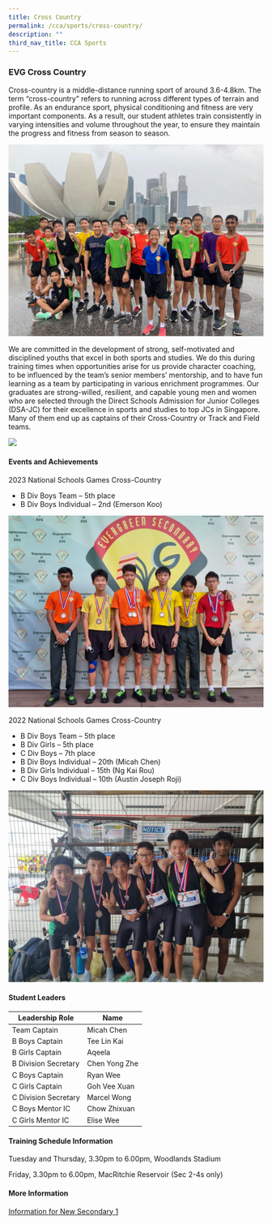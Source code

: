 ```yaml
---
title: Cross Country
permalink: /cca/sports/cross-country/
description: ""
third_nav_title: CCA Sports
---
```

### EVG Cross Country

Cross-country is a middle-distance running sport of around 3.6-4.8km. The term “cross-country” refers to running across different types of terrain and profile. As an endurance sport, physical conditioning and fitness are very important components. As a result, our student athletes train consistently in varying intensities and volume throughout the year, to ensure they maintain the progress and fitness from season to season.

![](/images/Co%20Curricular%20@%20EVG/Sports%20CCA/Cross%20Country/2023%20Updates/1%20crosscountry.jpg)

We are committed in the development of strong, self-motivated and disciplined youths that excel in both sports and studies. We do this during training times when opportunities arise for us provide character coaching, to be influenced by the team’s senior members’ mentorship, and to have fun learning as a team by participating in various enrichment programmes. Our graduates are strong-willed, resilient, and capable young men and women who are selected through the Direct Schools Admission for Junior Colleges (DSA-JC) for their excellence in sports and studies to top JCs in Singapore. Many of them end up as captains of their Cross-Country or Track and Field teams.

![](/images/Co%20Curricular%20@%20EVG/Sports%20CCA/Cross%20Country/2023%20Updates/3%20crosscountry.jpg)

#### Events and Achievements
2023 National Schools Games Cross-Country
* B Div Boys Team – 5th place
* B Div Boys Individual – 2nd (Emerson Koo)

![](/images/Co%20Curricular%20@%20EVG/Sports%20CCA/Cross%20Country/2023%20Updates/4%20crosscountry.jpg)

2022 National Schools Games Cross-Country
* B Div Boys Team – 5th place
* B Div Girls – 5th place
* C Div Boys – 7th place
* B Div Boys Individual – 20th (Micah Chen)
* B Div Girls Individual – 15th (Ng Kai Rou)
* C Div Boys Individual – 10th (Austin Joseph Roji)

![](/images/Co%20Curricular%20@%20EVG/Sports%20CCA/Cross%20Country/2023%20Updates/2%20crosscountry.jpg)

#### Student Leaders

| Leadership Role | Name |
|-------|-------|
| Team Captain | Micah Chen | 
| B Boys Captain | Tee Lin Kai |
| B Girls Captain | Aqeela |
| B Division Secretary | Chen Yong Zhe |
| C Boys Captain | Ryan Wee |
| C Girls Captain | Goh Vee Xuan |
| C Division Secretary | Marcel Wong |
| C Boys Mentor IC | Chow Zhixuan |
| C Girls Mentor IC | Elise Wee |

#### Training Schedule Information
Tuesday and Thursday, 3.30pm to 6.00pm, Woodlands Stadium

Friday, 3.30pm to 6.00pm, MacRitchie Reservoir (Sec 2-4s only)

#### More Information
[Information for New Secondary 1](/files/CCA%20Training%20Schedule/Cross%20Country/cca%20open%20house%202023%20-%20cross%20country.pdf)